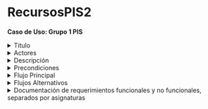 # RecursosPIS2
**Caso de Uso: Grupo 1 PIS**<br>
<details/><summary>Titulo</summary><br>
Controlar un brazo robótico para recoger basura.<br>
</details>
<details/><summary>Actores</summary><br>
Operador, Sistema de control del brazo robótico.<br>
</details>
<details/><summary>Descripción</summary><br>
El siguiente caso de uso va describir lo más detalladamente posible, como un operador (nosotros) utiliza y controla un brazo robótico que cumple con la función de recolectar basura y depositarla en un contenedor determinado, el control será realizado por medio de bluetooth.<br>
</details>
<details/><summary>Precondiciones</summary><br>
El sistema de control remoto estará cargado y funcional.<br>
El brazo robótico estará correctamente montado en el auto.<br>
El software de control Bluetooth estará correctamente instalado por lo que será funcional.<br> 
El área de operación está libre de obstrucciones y segura, en una distancia menor o igual a 10 metros.<br>
</details>
<details/><summary>Flujo Principal</summary><br>
1. El operador enciende el auto y el sistema de control del brazo robótico.<br>
2. El operador empareja el sistema con el controlador Bluetooth.<br>
3. El operador utiliza el controlador para dirigir el auto hacia el área donde se encuentra la basura.<br>
4. El operador posiciona el auto de manera que el brazo robótico pueda alcanzar la basura.<br>
5. El operador activa el brazo robótico para recoger la basura.<br>
5. El brazo robótico levanta la basura y la sostiene.<br>
6. El operador dirige el auto hacia el contenedor de basura.<br>
7. El operador deposita la basura en el contenedor.<br>
8. El operador apaga el sistema de control del brazo robótico y el auto.<br>
</details>
<details/><summary>Flujos Alternativos</summary><br>
1: Problemas de Conexión Bluetooth:<br>
El sistema no se empareja correctamente.<br>
El operador verifica y soluciona problemas de conexión.<br>
Si el problema persiste, el operador reinicia el sistema.<br>
2: Basura no Recogida Correctamente:<br>
El brazo robótico falla al recoger la basura.<br>
El operador posiciona el auto y reintenta el paso 5 del flujo principal.<br>
3: Brazo Robótico no Funciona:<br>
El operador verifica el sistema para detectar fallos.<br>
Si el problema no se puede solucionar en el campo, el operador reporta el problema para mantenimiento.<br>
</details>
<details/><summary>Documentación de requerimientos funcionales y no funcionales, separados por asignaturas</summary><br>
Emprendimiento e innovación tecnológica: Presentar en la página web un diseño convincente y atractivo del brazo robótico finalizado. El cual llamara la atención de personas que quieran adquirirlo. Con la finalidad de venderlo al mejor postor.<br>
Análisis Matemático: Calcular la velocidad constante de nuestro auto, utilizando las fórmulas adecuadas.<br>
Programación Orientada a Objetos: Mostrar un diagrama de clases que pueda ser plasmado a un código, el cual debe ser estable y libre de errores, dicho código tiene que ser entendido por cualquier persona y tener la posibilidad de ser incluido en distintos brazos robóticos.<br>
Diseño de Circuitos: Presentar un hardware atractivo y funcional, que pueda ser controlado perfectamente por el operador(nosotros).<br>
Teoría de la distribución y la probabilidad: Calcular la media de objetos recogidos y depositados en el contenedor. <br>
</details>
